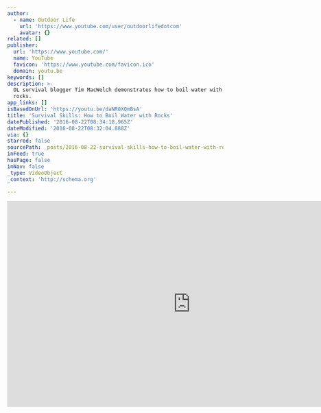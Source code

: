 ```yaml
---
author:
  - name: Outdoor Life
    url: 'https://www.youtube.com/user/outdoorlifedotcom'
    avatar: {}
related: []
publisher:
  url: 'https://www.youtube.com/'
  name: YouTube
  favicon: 'https://www.youtube.com/favicon.ico'
  domain: youtu.be
keywords: []
description: >-
  OL survival blogger Tim MacWelch demonstrates how to boil water with heated
  rocks.
app_links: []
isBasedOnUrl: 'https://youtu.be/daNR0XQmBsA'
title: 'Survival Skills: How to Boil Water with Rocks'
datePublished: '2016-08-22T08:34:18.965Z'
dateModified: '2016-08-22T08:32:04.888Z'
via: {}
starred: false
sourcePath: _posts/2016-08-22-survival-skills-how-to-boil-water-with-rocks.md
inFeed: true
hasPage: false
inNav: false
_type: VideoObject
_context: 'http://schema.org'

---
```

<iframe src="https://cdn.embedly.com/widgets/media.html?src=https%3A%2F%2Fwww.youtube.com%2Fembed%2FdaNR0XQmBsA%3Ffeature%3Doembed&amp;url=http%3A%2F%2Fwww.youtube.com%2Fwatch%3Fv%3DdaNR0XQmBsA&amp;image=https%3A%2F%2Fi.ytimg.com%2Fvi%2FdaNR0XQmBsA%2Fhqdefault.jpg&amp;key=b7d04c9b404c499eba89ee7072e1c4f7&amp;type=text%2Fhtml&amp;schema=youtube" width="854" height="480" scrolling="no" frameborder="0" allowfullscreen="" style=""></iframe>